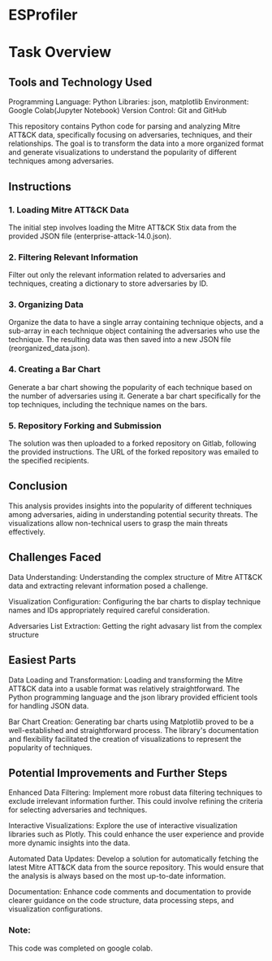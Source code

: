 # ESProfiler

# Task Overview


## Tools and Technology Used

Programming Language: Python
Libraries: json, matplotlib
Environment: Google Colab(Jupyter Notebook) 
Version Control: Git and GitHub

This repository contains Python code for parsing and analyzing Mitre ATT&CK data, specifically focusing on adversaries, techniques, and their relationships. The goal is to transform the data into a more organized format and generate visualizations to understand the popularity of different techniques among adversaries.

## Instructions

### 1. Loading Mitre ATT&CK Data
The initial step involves loading the Mitre ATT&CK Stix data from the provided JSON file (enterprise-attack-14.0.json).
### 2. Filtering Relevant Information
Filter out only the relevant information related to adversaries and techniques, creating a dictionary to store adversaries by ID.
### 3. Organizing Data
Organize the data to have a single array containing technique objects, and a sub-array in each technique object containing the adversaries who use the technique. The resulting data was then saved into a new JSON file (reorganized_data.json).
### 4. Creating a Bar Chart
Generate a bar chart showing the popularity of each technique based on the number of adversaries using it.
Generate a bar chart specifically for the top techniques, including the technique names on the bars.
### 5. Repository Forking and Submission
The solution was then uploaded to a forked repository on Gitlab, following the provided instructions. The URL of the forked repository was emailed to the specified recipients.

## Conclusion

This analysis provides insights into the popularity of different techniques among adversaries, aiding in understanding potential security threats. The visualizations allow non-technical users to grasp the main threats effectively.

## Challenges Faced

Data Understanding: Understanding the complex structure of Mitre ATT&CK data and extracting relevant information posed a challenge.

Visualization Configuration: Configuring the bar charts to display technique names and IDs appropriately required careful consideration.

Adversaries List Extraction: Getting the right advasary list from the complex structure

## Easiest Parts

Data Loading and Transformation:
Loading and transforming the Mitre ATT&CK data into a usable format was relatively straightforward. The Python programming language and the json library provided efficient tools for handling JSON data.

Bar Chart Creation:
Generating bar charts using Matplotlib proved to be a well-established and straightforward process. The library's documentation and flexibility facilitated the creation of visualizations to represent the popularity of techniques.



## Potential Improvements and Further Steps

Enhanced Data Filtering:
Implement more robust data filtering techniques to exclude irrelevant information further. This could involve refining the criteria for selecting adversaries and techniques.

Interactive Visualizations:
Explore the use of interactive visualization libraries such as Plotly. This could enhance the user experience and provide more dynamic insights into the data.

Automated Data Updates:
Develop a solution for automatically fetching the latest Mitre ATT&CK data from the source repository. This would ensure that the analysis is always based on the most up-to-date information.

Documentation:
Enhance code comments and documentation to provide clearer guidance on the code structure, data processing steps, and visualization configurations.

### Note:
This code was completed on google colab.

